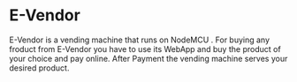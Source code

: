 # E-Vendor

E-Vendor is a vending machine that runs on NodeMCU . 
For buying any froduct from E-Vendor you have to use its WebApp and buy the product of your choice and pay online. 
After Payment the vending machine serves your desired product.
